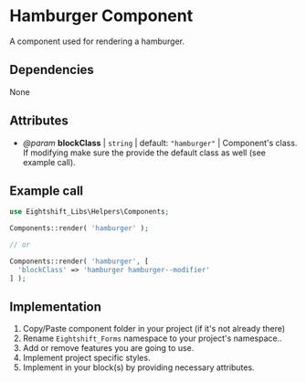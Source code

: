 # Hamburger Component

A component used for rendering a hamburger. 

## Dependencies

None

## Attributes

* _@param_ **blockClass** | `string` | default: `"hamburger"` | Component's class. If modifying make sure the provide the default class as well (see example call).

## Example call

```php
use Eightshift_Libs\Helpers\Components;

Components::render( 'hamburger' );

// or

Components::render( 'hamburger', [
  'blockClass' => 'hamburger hamburger--modifier'
] );
```

## Implementation

1. Copy/Paste component folder in your project (if it's not already there)
2. Rename `Eightshift_Forms` namespace to your project's namespace..
3. Add or remove features you are going to use.
4. Implement project specific styles.
5. Implement in your block(s) by providing necessary attributes.
